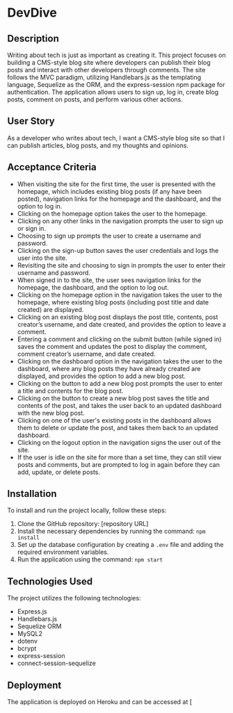 # DevDive

## Description

Writing about tech is just as important as creating it. This project focuses on building a CMS-style blog site where developers can publish their blog posts and interact with other developers through comments. The site follows the MVC paradigm, utilizing Handlebars.js as the templating language, Sequelize as the ORM, and the express-session npm package for authentication. The application allows users to sign up, log in, create blog posts, comment on posts, and perform various other actions.

## User Story

As a developer who writes about tech, I want a CMS-style blog site so that I can publish articles, blog posts, and my thoughts and opinions.

## Acceptance Criteria

- When visiting the site for the first time, the user is presented with the homepage, which includes existing blog posts (if any have been posted), navigation links for the homepage and the dashboard, and the option to log in.
- Clicking on the homepage option takes the user to the homepage.
- Clicking on any other links in the navigation prompts the user to sign up or sign in.
- Choosing to sign up prompts the user to create a username and password.
- Clicking on the sign-up button saves the user credentials and logs the user into the site.
- Revisiting the site and choosing to sign in prompts the user to enter their username and password.
- When signed in to the site, the user sees navigation links for the homepage, the dashboard, and the option to log out.
- Clicking on the homepage option in the navigation takes the user to the homepage, where existing blog posts (including post title and date created) are displayed.
- Clicking on an existing blog post displays the post title, contents, post creator’s username, and date created, and provides the option to leave a comment.
- Entering a comment and clicking on the submit button (while signed in) saves the comment and updates the post to display the comment, comment creator’s username, and date created.
- Clicking on the dashboard option in the navigation takes the user to the dashboard, where any blog posts they have already created are displayed, and provides the option to add a new blog post.
- Clicking on the button to add a new blog post prompts the user to enter a title and contents for the blog post.
- Clicking on the button to create a new blog post saves the title and contents of the post, and takes the user back to an updated dashboard with the new blog post.
- Clicking on one of the user's existing posts in the dashboard allows them to delete or update the post, and takes them back to an updated dashboard.
- Clicking on the logout option in the navigation signs the user out of the site.
- If the user is idle on the site for more than a set time, they can still view posts and comments, but are prompted to log in again before they can add, update, or delete posts.

## Installation

To install and run the project locally, follow these steps:

1. Clone the GitHub repository: [repository URL]
2. Install the necessary dependencies by running the command: `npm install`
3. Set up the database configuration by creating a `.env` file and adding the required environment variables.
4. Run the application using the command: `npm start`

## Technologies Used

The project utilizes the following technologies:

- Express.js
- Handlebars.js
- Sequelize ORM
- MySQL2
- dotenv
- bcrypt
- express-session
- connect-session-sequelize

## Deployment

The application is deployed on Heroku and can be accessed at [
